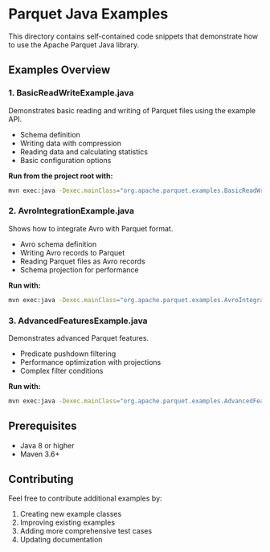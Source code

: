 <!--
  ~ Licensed to the Apache Software Foundation (ASF) under one
  ~ or more contributor license agreements.  See the NOTICE file
  ~ distributed with this work for additional information
  ~ regarding copyright ownership.  The ASF licenses this file
  ~ to you under the Apache License, Version 2.0 (the
  ~ "License"); you may not use this file except in compliance
  ~ with the License.  You may obtain a copy of the License at
  ~
  ~   http://www.apache.org/licenses/LICENSE-2.0
  ~
  ~ Unless required by applicable law or agreed to in writing,
  ~ software distributed under the License is distributed on an
  ~ "AS IS" BASIS, WITHOUT WARRANTIES OR CONDITIONS OF ANY
  ~ KIND, either express or implied.  See the License for the
  ~ specific language governing permissions and limitations
  ~ under the License.
  -->

# Parquet Java Examples

This directory contains self-contained code snippets that demonstrate how to use the Apache Parquet Java library.

## Examples Overview

### 1. BasicReadWriteExample.java
Demonstrates basic reading and writing of Parquet files using the example API.

- Schema definition
- Writing data with compression
- Reading data and calculating statistics
- Basic configuration options

**Run from the project root with:**
```bash
mvn exec:java -Dexec.mainClass="org.apache.parquet.examples.BasicReadWriteExample"
```

### 2. AvroIntegrationExample.java
Shows how to integrate Avro with Parquet format.

- Avro schema definition
- Writing Avro records to Parquet
- Reading Parquet files as Avro records
- Schema projection for performance

**Run with:**
```bash
mvn exec:java -Dexec.mainClass="org.apache.parquet.examples.AvroIntegrationExample"
```

### 3. AdvancedFeaturesExample.java
Demonstrates advanced Parquet features.

- Predicate pushdown filtering
- Performance optimization with projections
- Complex filter conditions

**Run with:**
```bash
mvn exec:java -Dexec.mainClass="org.apache.parquet.examples.AdvancedFeaturesExample"
```

## Prerequisites

- Java 8 or higher
- Maven 3.6+

## Contributing

Feel free to contribute additional examples by:

1. Creating new example classes
2. Improving existing examples
3. Adding more comprehensive test cases
4. Updating documentation

